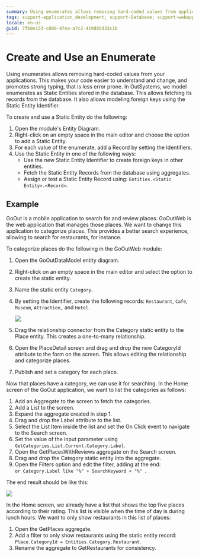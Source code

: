 ```yaml
---
summary: Using enumerates allows removing hard-coded values from applications, making them less error prone. In OutSystems, enumerates are Static Entities.
tags: support-application_development; support-Database; support-webapps
locale: en-us
guid: 7fb8e153-c008-47ea-a7c2-419d85d33c1b
---
```


# Create and Use an Enumerate

Using enumerates allows removing hard-coded values from your applications. This makes your code easier to understand and change, and promotes strong typing, that is less error prone. In OutSystems, we model enumerates as Static Entities stored in the database. This allows fetching its records from the database. It also allows modeling foreign keys using the Static Entity Identifier.

To create and use a Static Entity do the following:

1. Open the module's Entity Diagram.
2. Right-click on an empty space in the main editor and choose the option to add a Static Entity.
3. For each value of the enumerate, add a Record by setting the Identifiers.
4. Use the Static Entity in one of the following ways:
    * Use the new Static Entity Identifier to create foreign keys in other entities.
    * Fetch the Static Entity Records from the database using aggregates.
    * Assign or test a Static Entity Record using: `Entities.<Static Entity>.<Record>`. 


## Example

GoOut is a mobile application to search for and review places. GoOutWeb is the web application that manages those places. We want to change this application to categorize places. This provides a better search experience, allowing to search for restaurants, for instance.

To categorize places do the following in the GoOutWeb module:

1. Open the GoOutDataModel entity diagram.

2. Right-click on an empty space in the main editor and select the option to create the static entity.

3. Name the static entity `Category`.

4. By setting the Identifier, create the following records: `Restaurant`, `Cafe`, `Museum`, `Attraction,` and `Hotel`.

    ![](images/static-entity-records.gif)

5. Drag the relationship connector from the Category static entity to the Place entity. This creates a one-to-many relationship.

6. Open the PlaceDetail screen and drag and drop the new CategoryId attribute to the form on the screen. This allows editing the relationship and categorize places.

7. Publish and set a category for each place.

Now that places have a category, we can use it for searching. In the Home screen of the GoOut application, we want to list the categories as follows:

1. Add an Aggregate to the screen to fetch the categories.
2. Add a List to the screen.
3. Expand the aggregate created in step 1.
4. Drag and drop the Label attribute to the list.
5. Select the List Item inside the list and set the On Click event to navigate to the Search screen.
6. Set the value of the input parameter using `GetCategories.List.Current.Category.Label`.
7. Open the GetPlacesWithReviews aggregate on the Search screen.
8. Drag and drop the Category static entity into the aggregate.
9. Open the Filters option and edit the filter, adding at the end:  
`or Category.Label like "%" + SearchKeyword + "%" `.

The end result should be like this:

![](images/categories-list.png)

In the Home screen, we already have a list that shows the top five places according to their rating. This list is visible when the time of day is during lunch hours. We want to only show restaurants in this list of places:

1. Open the GetPlaces aggregate.
2. Add a filter to only show restaurants using the static entity record: `Place.CategoryId = Entities.Category.Restaurant`.
3. Rename the aggregate to GetRestaurants for consistency.
